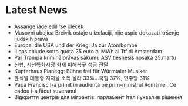 # Latest News
-  Assange iade edilirse ölecek
-  Masovni ubojica Breivik ostaje u izolaciji, nije uspio dokazati kršenje ljudskih prava
-  Europa, die USA und der Krieg: Ja zur Atombombe
-  Il gas chiude sotto quota 25 euro al MWh al Ttf di Amsterdam
-  Par Trampa kriminālprāvas sākumu ASV tiesnesis nosaka 25.martu
-  신협, 서천특화시장 화재 피해복구 성금 전달
-  Kupferhaus Planegg: Bühne frei für Würmtaler Musiker
-  윤석열 대통령 지지율 소폭 올라 33%…국힘 37%, 민주당 31%
-  Papa Francisc l-a primit în audiență pe prim-ministrul României. Ce cadou i-a făcut suveranul
-  Відкриття центрів для мігрантів: парламент Італії ухвалив рішення
